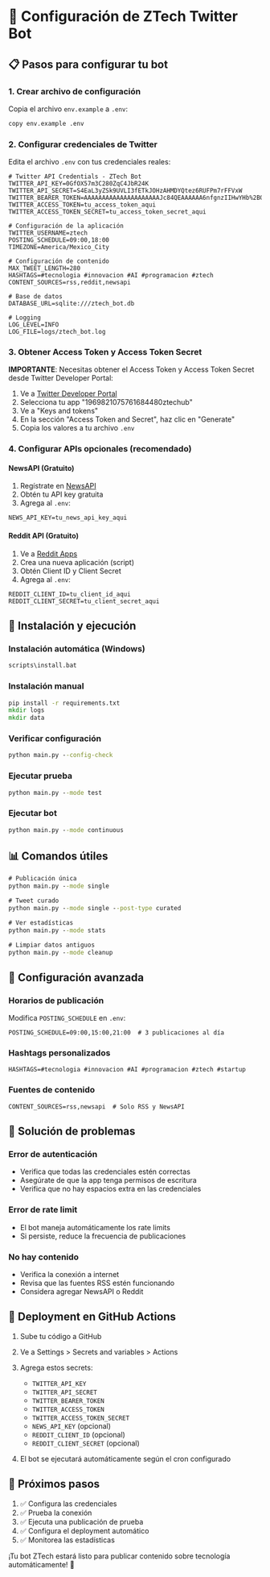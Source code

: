 # 🔧 Configuración de ZTech Twitter Bot

## 📋 Pasos para configurar tu bot

### 1. Crear archivo de configuración

Copia el archivo `env.example` a `.env`:

```bash
copy env.example .env
```

### 2. Configurar credenciales de Twitter

Edita el archivo `.env` con tus credenciales reales:

```env
# Twitter API Credentials - ZTech Bot
TWITTER_API_KEY=0GfOX57m3C280ZqC4JbR24K
TWITTER_API_SECRET=S4EaL3yZSk9UVLI3fETkJOHzAHMDYQtez6RUFPm7rFFVxW
TWITTER_BEARER_TOKEN=AAAAAAAAAAAAAAAAAAAAAJc84QEAAAAAA6nfgnzIIHwYHb%2B0Yqzu6juHhKI%3D73l46nQSUuPVf7F6gYSL8axJGIHWbXVXt4kFXaG7UqH3vicAWa
TWITTER_ACCESS_TOKEN=tu_access_token_aqui
TWITTER_ACCESS_TOKEN_SECRET=tu_access_token_secret_aqui

# Configuración de la aplicación
TWITTER_USERNAME=ztech
POSTING_SCHEDULE=09:00,18:00
TIMEZONE=America/Mexico_City

# Configuración de contenido
MAX_TWEET_LENGTH=280
HASHTAGS=#tecnologia #innovacion #AI #programacion #ztech
CONTENT_SOURCES=rss,reddit,newsapi

# Base de datos
DATABASE_URL=sqlite:///ztech_bot.db

# Logging
LOG_LEVEL=INFO
LOG_FILE=logs/ztech_bot.log
```

### 3. Obtener Access Token y Access Token Secret

**IMPORTANTE**: Necesitas obtener el Access Token y Access Token Secret desde Twitter Developer Portal:

1. Ve a [Twitter Developer Portal](https://developer.twitter.com/)
2. Selecciona tu app "1969821075761684480ztechub"
3. Ve a "Keys and tokens"
4. En la sección "Access Token and Secret", haz clic en "Generate"
5. Copia los valores a tu archivo `.env`

### 4. Configurar APIs opcionales (recomendado)

#### NewsAPI (Gratuito)

1. Regístrate en [NewsAPI](https://newsapi.org/)
2. Obtén tu API key gratuita
3. Agrega al `.env`:

```env
NEWS_API_KEY=tu_news_api_key_aqui
```

#### Reddit API (Gratuito)

1. Ve a [Reddit Apps](https://www.reddit.com/prefs/apps)
2. Crea una nueva aplicación (script)
3. Obtén Client ID y Client Secret
4. Agrega al `.env`:

```env
REDDIT_CLIENT_ID=tu_client_id_aqui
REDDIT_CLIENT_SECRET=tu_client_secret_aqui
```

## 🚀 Instalación y ejecución

### Instalación automática (Windows)

```cmd
scripts\install.bat
```

### Instalación manual

```cmd
pip install -r requirements.txt
mkdir logs
mkdir data
```

### Verificar configuración

```cmd
python main.py --config-check
```

### Ejecutar prueba

```cmd
python main.py --mode test
```

### Ejecutar bot

```cmd
python main.py --mode continuous
```

## 📊 Comandos útiles

```cmd
# Publicación única
python main.py --mode single

# Tweet curado
python main.py --mode single --post-type curated

# Ver estadísticas
python main.py --mode stats

# Limpiar datos antiguos
python main.py --mode cleanup
```

## 🔧 Configuración avanzada

### Horarios de publicación

Modifica `POSTING_SCHEDULE` en `.env`:

```env
POSTING_SCHEDULE=09:00,15:00,21:00  # 3 publicaciones al día
```

### Hashtags personalizados

```env
HASHTAGS=#tecnologia #innovacion #AI #programacion #ztech #startup
```

### Fuentes de contenido

```env
CONTENT_SOURCES=rss,newsapi  # Solo RSS y NewsAPI
```

## 🚨 Solución de problemas

### Error de autenticación

- Verifica que todas las credenciales estén correctas
- Asegúrate de que la app tenga permisos de escritura
- Verifica que no hay espacios extra en las credenciales

### Error de rate limit

- El bot maneja automáticamente los rate limits
- Si persiste, reduce la frecuencia de publicaciones

### No hay contenido

- Verifica la conexión a internet
- Revisa que las fuentes RSS estén funcionando
- Considera agregar NewsAPI o Reddit

## 📱 Deployment en GitHub Actions

1. Sube tu código a GitHub
2. Ve a Settings > Secrets and variables > Actions
3. Agrega estos secrets:

   - `TWITTER_API_KEY`
   - `TWITTER_API_SECRET`
   - `TWITTER_BEARER_TOKEN`
   - `TWITTER_ACCESS_TOKEN`
   - `TWITTER_ACCESS_TOKEN_SECRET`
   - `NEWS_API_KEY` (opcional)
   - `REDDIT_CLIENT_ID` (opcional)
   - `REDDIT_CLIENT_SECRET` (opcional)

4. El bot se ejecutará automáticamente según el cron configurado

## 🎯 Próximos pasos

1. ✅ Configura las credenciales
2. ✅ Prueba la conexión
3. ✅ Ejecuta una publicación de prueba
4. ✅ Configura el deployment automático
5. ✅ Monitorea las estadísticas

¡Tu bot ZTech estará listo para publicar contenido sobre tecnología automáticamente! 🚀
